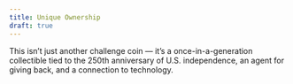```yaml
---
title: Unique Ownership
draft: true
---
```


This isn’t just another challenge coin — it’s a once-in-a-generation collectible tied to the 250th anniversary of U.S. independence, an agent for giving back, and a connection to technology.